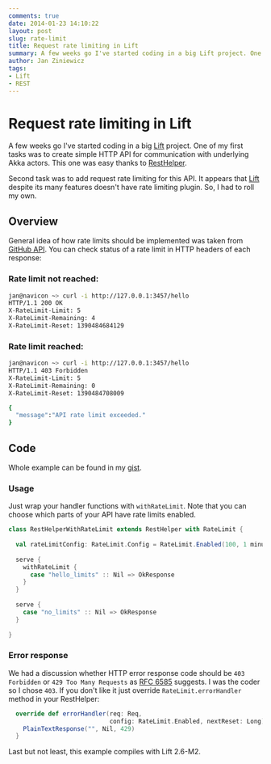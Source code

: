 ```yaml
---
comments: true
date: 2014-01-23 14:10:22
layout: post
slug: rate-limit
title: Request rate limiting in Lift
summary: A few weeks go I've started coding in a big Lift project. One of my first tasks was to create simple HTTP API for communication with underlying Akka actors. This one was easy thanks to RestHelper. Second task was to add request rate limiting for this API. It appears that Lift despite its many features doesn't have rate limiting plugin. So, I had to roll my own.
author: Jan Ziniewicz
tags:
- Lift
- REST
---
```


# Request rate limiting in Lift

A few weeks go I've started coding in a big [Lift][1] project. One of my first tasks was to create simple HTTP API for communication with underlying Akka actors. This one was easy thanks to [RestHelper][2].

Second task was to add request rate limiting for this API. It appears that [Lift][1] despite its many features doesn't have rate limiting plugin. So, I had to roll my own.

## Overview

General idea of how rate limits should be implemented was taken from [GitHub API][3]. 
You can check status of a rate limit in HTTP headers of each response:
### Rate limit not reached:
```bash
jan@navicon ~> curl -i http://127.0.0.1:3457/hello
HTTP/1.1 200 OK
X-RateLimit-Limit: 5
X-RateLimit-Remaining: 4
X-RateLimit-Reset: 1390484684129
```
### Rate limit reached:
```bash
jan@navicon ~> curl -i http://127.0.0.1:3457/hello
HTTP/1.1 403 Forbidden
X-RateLimit-Limit: 5
X-RateLimit-Remaining: 0
X-RateLimit-Reset: 1390484708009

{
  "message":"API rate limit exceeded."
}
```

## Code
Whole example can be found in my [gist][5].
### Usage
Just wrap your handler functions with `withRateLimit`. Note that you can choose which parts of your API have rate limits enabled.
```scala
class RestHelperWithRateLimit extends RestHelper with RateLimit {
 
  val rateLimitConfig: RateLimit.Config = RateLimit.Enabled(100, 1 minute)
 
  serve {
    withRateLimit {
      case "hello_limits" :: Nil => OkResponse
    }
  }
  
  serve {
    case "no_limits" :: Nil => OkResponse
  }
 
}
```
### Error response
We had a discussion whether HTTP error response code should be `403 Forbidden` or `429 Too Many Requests` as [RFC 6585][4] suggests. I was the coder so I chose `403`. If you don't like it just override `RateLimit.errorHandler` method in your RestHelper:
```scala
  override def errorHandler(req: Req, 
                            config: RateLimit.Enabled, nextReset: Long): () => Box[LiftResponse] = {
    PlainTextResponse("", Nil, 429)
  }
```

Last but not least, this example compiles with Lift 2.6-M2.

[1]: http://liftweb.net/
[2]: http://simply.liftweb.net/index-5.3.html
[3]: http://developer.github.com/v3/#rate-limiting
[4]: http://tools.ietf.org/html/rfc6585#page-3
[5]: https://gist.github.com/whysoserious/8581195
